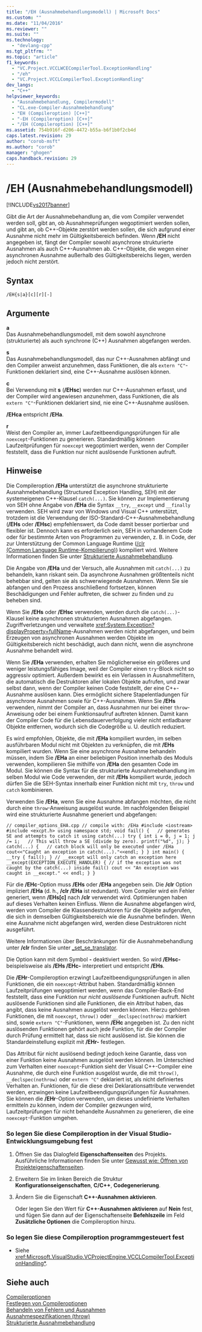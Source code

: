 ```yaml
---
title: "/EH (Ausnahmebehandlungsmodell) | Microsoft Docs"
ms.custom: ""
ms.date: "11/04/2016"
ms.reviewer: ""
ms.suite: ""
ms.technology: 
  - "devlang-cpp"
ms.tgt_pltfrm: ""
ms.topic: "article"
f1_keywords: 
  - "VC.Project.VCCLWCECompilerTool.ExceptionHandling"
  - "/eh"
  - "VC.Project.VCCLCompilerTool.ExceptionHandling"
dev_langs: 
  - "C++"
helpviewer_keywords: 
  - "Ausnahmebehandlung, Compilermodell"
  - "CL.exe-Compiler-Ausnahmebehandlung"
  - "EH (Compileroption) [C++]"
  - "-EH (Compileroption) [C++]"
  - "/EH (Compileroption) [C++]"
ms.assetid: 754b916f-d206-4472-b55a-b6f1b0f2cb4d
caps.latest.revision: 29
author: "corob-msft"
ms.author: "corob"
manager: "ghogen"
caps.handback.revision: 29
---
```

# /EH (Ausnahmebehandlungsmodell)
[!INCLUDE[vs2017banner](../../assembler/inline/includes/vs2017banner.md)]

Gibt die Art der Ausnahmebehandlung an, die vom Compiler verwendet werden soll, gibt an, ob Ausnahmeprüfungen wegoptimiert werden sollen, und gibt an, ob C\+\+\-Objekte zerstört werden sollen, die sich aufgrund einer Ausnahme nicht mehr im Gültigkeitsbereich befinden. Wenn **\/EH** nicht angegeben ist, fängt der Compiler sowohl asynchrone strukturierte Ausnahmen als auch C\+\+\-Ausnahmen ab. C\+\+\-Objekte, die wegen einer asynchronen Ausnahme außerhalb des Gültigkeitsbereichs liegen, werden jedoch nicht zerstört.  
  
## Syntax  
  
```  
/EH{s|a}[c][r][-]  
```  
  
## Argumente  
 **a**  
 Das Ausnahmebehandlungsmodell, mit dem sowohl asynchrone \(strukturierte\) als auch synchrone \(C\+\+\) Ausnahmen abgefangen werden.  
  
 **s**  
 Das Ausnahmebehandlungsmodell, das nur C\+\+\-Ausnahmen abfängt und den Compiler anweist anzunehmen, dass Funktionen, die als `extern "C"`\-Funktionen deklariert sind, eine C\+\+\-Ausnahme auslösen können.  
  
 **c**  
 Bei Verwendung mit **s** \(**\/EHsc**\) werden nur C\+\+\-Ausnahmen erfasst, und der Compiler wird angewiesen anzunehmen, dass Funktionen, die als `extern "C"`\-Funktionen deklariert sind, nie eine C\+\+\-Ausnahme auslösen.  
  
 **\/EHca** entspricht **\/EHa**.  
  
 **r**  
 Weist den Compiler an, immer Laufzeitbeendigungsprüfungen für alle `noexcept`\-Funktionen zu generieren. Standardmäßig können Laufzeitprüfungen für `noexcept` wegoptimiert werden, wenn der Compiler feststellt, dass die Funktion nur nicht auslösende Funktionen aufruft.  
  
## Hinweise  
 Die Compileroption **\/EHa** unterstützt die asynchrone strukturierte Ausnahmebehandlung \(Structured Exception Handling, SEH\) mit der systemeigenen C\+\+\-Klausel `catch(...)`. Sie können zur Implementierung von SEH ohne Angabe von **\/EHa** die Syntax `__try`, `__except` und `__finally` verwenden. SEH wird zwar von Windows und Visual C\+\+ unterstützt, trotzdem ist die Verwendung der ISO\-Standard\-C\+\+\-Ausnahmebehandlung \(**\/EHs** oder **\/EHsc**\) empfehlenswert, da Code damit besser portierbar und flexibler ist. Dennoch kann es erforderlich sein, SEH in vorhandenem Code oder für bestimmte Arten von Programmen zu verwenden, z. B. in Code, der zur Unterstützung der Common Language Runtime \([\/clr \(Common Language Runtime\-Kompilierung\)](../../build/reference/clr-common-language-runtime-compilation.md)\) kompiliert wird. Weitere Informationen finden Sie unter [Strukturierte Ausnahmebehandlung](../../cpp/structured-exception-handling-c-cpp.md).  
  
 Die Angabe von **\/EHa** und der Versuch, alle Ausnahmen mit `catch(...)` zu behandeln, kann riskant sein. Da asynchrone Ausnahmen größtenteils nicht behebbar sind, gelten sie als schwerwiegende Ausnahmen. Wenn Sie sie abfangen und den Prozess anschließend fortsetzen, können Beschädigungen und Fehler auftreten, die schwer zu finden und zu beheben sind.  
  
 Wenn Sie **\/EHs** oder **\/EHsc** verwenden, werden durch die `catch(...)`\-Klausel keine asynchronen strukturierten Ausnahmen abgefangen. Zugriffverletzungen und verwaltete <xref:System.Exception?displayProperty=fullName>\-Ausnahmen werden nicht abgefangen, und beim Erzeugen von asynchronen Ausnahmen werden Objekte im Gültigkeitsbereich nicht beschädigt, auch dann nicht, wenn die asynchrone Ausnahme behandelt wird.  
  
 Wenn Sie **\/EHa** verwenden, erhalten Sie möglicherweise ein größeres und weniger leistungsfähiges Image, weil der Compiler einen `try`\-Block nicht so aggressiv optimiert. Außerdem bewirkt es ein Verlassen in Ausnahmefiltern, die automatisch die Destruktoren aller lokalen Objekte aufrufen, und zwar selbst dann, wenn der Compiler keinen Code feststellt, der eine C\+\+\-Ausnahme auslösen kann. Dies ermöglicht sichere Stapelentladungen für asynchrone Ausnahmen sowie für C\+\+\-Ausnahmen. Wenn Sie **\/EHs** verwenden, nimmt der Compiler an, dass Ausnahmen nur bei einer `throw`\-Anweisung oder bei einem Funktionsaufruf auftreten können. Damit kann der Compiler Code für die Lebensdauerverfolgung vieler nicht entladbarer Objekte entfernen, wodurch sich die Codegröße u. U. deutlich reduziert.  
  
 Es wird empfohlen, Objekte, die mit **\/EHa** kompiliert wurden, im selben ausführbaren Modul nicht mit Objekten zu verknüpfen, die mit **\/EHs** kompiliert wurden. Wenn Sie eine asynchrone Ausnahme behandeln müssen, indem Sie **\/EHa** an einer beliebigen Position innerhalb des Moduls verwenden, kompilieren Sie mithilfe von **\/EHa** den gesamten Code im Modul. Sie können die Syntax für die strukturierte Ausnahmebehandlung im selben Modul wie Code verwenden, der mit **\/EHs** kompiliert wurde, jedoch dürfen Sie die SEH\-Syntax innerhalb einer Funktion nicht mit `try`, `throw` und `catch` kombinieren.  
  
 Verwenden Sie **\/EHa**, wenn Sie eine Ausnahme abfangen möchten, die nicht durch eine `throw`\-Anweisung ausgelöst wurde. Im nachfolgenden Beispiel wird eine strukturierte Ausnahme generiert und abgefangen:  
  
```  
// compiler_options_EHA.cpp // compile with: /EHa #include <iostream> #include <excpt.h> using namespace std; void fail() {   // generates SE and attempts to catch it using catch(...) try { int i = 0, j = 1; j /= i;   // This will throw a SE (divide by zero). printf("%d", j); } catch(...) {   // catch block will only be executed under /EHa cout<<"Caught an exception in catch(...)."<<endl; } } int main() { __try { fail(); } // __except will only catch an exception here __except(EXCEPTION_EXECUTE_HANDLER) { // if the exception was not caught by the catch(...) inside fail() cout << "An exception was caught in __except." << endl; } }  
```  
  
 Für die **\/EHc**\-Option muss **\/EHs** oder **\/EHa** angegeben sein. Die **\/clr** Option impliziert **\/EHa** \(d. h., **\/clr \/EHa** ist redundant\). Vom Compiler wird ein Fehler generiert, wenn **\/EHs\[c\]** nach **\/clr** verwendet wird. Optimierungen haben auf dieses Verhalten keinen Einfluss. Wenn die Ausnahme abgefangen wird, werden vom Compiler die Klassendestruktoren für die Objekte aufgerufen, die sich in demselben Gültigkeitsbereich wie die Ausnahme befinden. Wenn eine Ausnahme nicht abgefangen wird, werden diese Destruktoren nicht ausgeführt.  
  
 Weitere Informationen über Beschränkungen für die Ausnahmebehandlung unter **\/clr** finden Sie unter [\_set\_se\_translator](../../c-runtime-library/reference/set-se-translator.md).  
  
 Die Option kann mit dem Symbol **\-** deaktiviert werden. So wird **\/EHsc\-** beispielsweise als **\/EHs \/EHc\-** interpretiert und entspricht **\/EHs**.  
  
 Die **\/EHr**\-Compileroption erzwingt Laufzeitbeendigungsprüfungen in allen Funktionen, die ein `noexcept`\-Attribut haben. Standardmäßig können Laufzeitprüfungen wegoptimiert werden, wenn das Compiler\-Back\-End feststellt, dass eine Funktion nur *nicht auslösende* Funktionen aufruft. Nicht auslösende Funktionen sind alle Funktionen, die ein Attribut haben, das angibt, dass keine Ausnahmen ausgelöst werden können. Hierzu gehören Funktionen, die mit `noexcept`, `throw()` oder `__declspec(nothrow)` markiert sind, sowie `extern "C"`\-Funktionen, wenn **\/EHc** angegeben ist. Zu den nicht auslösenden Funktionen gehört auch jede Funktion, für die der Compiler durch Prüfung ermittelt hat, dass sie nicht auslösend ist. Sie können die Standardeinstellung explizit mit **\/EHr\-** festlegen.  
  
 Das Attribut für nicht auslösend bedingt jedoch keine Garantie, dass von einer Funktion keine Ausnahmen ausgelöst werden können. Im Unterschied zum Verhalten einer `noexcept`\-Funktion sieht der Visual C\+\+\-Compiler eine Ausnahme, die durch eine Funktion ausgelöst wurde, die mit `throw()`, `__declspec(nothrow)` oder `extern "C"` deklariert ist, als nicht definiertes Verhalten an. Funktionen, für die diese drei Deklarationsattribute verwendet werden, erzwingen keine Laufzeitbeendigungsprüfungen für Ausnahmen. Sie können die **\/EHr**\-Option verwenden, um dieses undefinierte Verhalten ermitteln zu können, indem der Compiler gezwungen wird, Laufzeitprüfungen für nicht behandelte Ausnahmen zu generieren, die eine `noexcept`\-Funktion umgehen.  
  
### So legen Sie diese Compileroption in der Visual Studio\-Entwicklungsumgebung fest  
  
1.  Öffnen Sie das Dialogfeld **Eigenschaftenseiten** des Projekts. Ausführliche Informationen finden Sie unter [Gewusst wie: Öffnen von Projekteigenschaftenseiten](../../misc/how-to-open-project-property-pages.md).  
  
2.  Erweitern Sie im linken Bereich die Struktur **Konfigurationseigenschaften**, **C\/C\+\+**, **Codegenerierung**.  
  
3.  Ändern Sie die Eigenschaft **C\+\+\-Ausnahmen aktivieren**.  
  
     Oder legen Sie den Wert für **C\+\+\-Ausnahmen aktivieren** auf **Nein** fest, und fügen Sie dann auf der Eigenschaftenseite **Befehlszeile** im Feld **Zusätzliche Optionen** die Compileroption hinzu.  
  
### So legen Sie diese Compileroption programmgesteuert fest  
  
-   Siehe <xref:Microsoft.VisualStudio.VCProjectEngine.VCCLCompilerTool.ExceptionHandling*>.  
  
## Siehe auch  
 [Compileroptionen](../../build/reference/compiler-options.md)   
 [Festlegen von Compileroptionen](../../build/reference/setting-compiler-options.md)   
 [Behandeln von Fehlern und Ausnahmen](../../cpp/errors-and-exception-handling-modern-cpp.md)   
 [Ausnahmespezifikationen \(throw\)](../../cpp/exception-specifications-throw-cpp.md)   
 [Strukturierte Ausnahmebehandlung](../../cpp/structured-exception-handling-c-cpp.md)